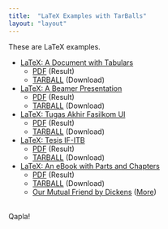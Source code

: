 ```yaml
---
title:  "LaTeX Examples with TarBalls"
layout: "layout"
---
```


These are LaTeX examples.

* [LaTeX: A Document with Tabulars](/LaTeX01/)
  * [PDF](LaTeX01/example01.pdf) (Result)
  * [TARBALL](tarballs/LaTeX01.tar.bz2) (Download)
* [LaTeX: A Beamer Presentation](/LaTeX02/)
  * [PDF](LaTeX02/os00.pdf) (Result)
  * [TARBALL](tarballs/LaTeX02.tar.bz2) (Download)
* [LaTeX: Tugas Akhir Fasilkom UI](/LaTeX03/)
  * [PDF](LaTeX03/skripsi.pdf) (Result)
  * [TARBALL](tarballs/LaTeX03.tar.bz2) (Download)
* [LaTeX: Tesis IF-ITB](/LaTeX05/)
  * [PDF](LaTeX05/thesis.pdf) (Result)
  * [TARBALL](tarballs/LaTeX05.tar.bz2) (Download)
* [LaTeX: An eBook with Parts and Chapters](/LaTeX04)
  * [PDF](LaTeX04/Copy-And-Paste.pdf) (Result)
  * [TARBALL](tarballs/LaTeX04.tar.bz2) (Download)
  * [Our Mutual Friend by Dickens](https://jennywren.vlsm.org/LaTeX/JennyWren.pdf) ([More](https://jennywren.vlsm.org/))

<br>
Qapla!

